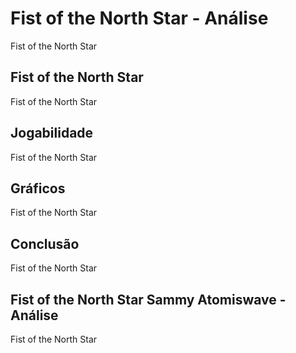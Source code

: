 ---
---

# Fist of the North Star - Análise

Fist of the North Star

## Fist of the North Star

Fist of the North Star

## Jogabilidade

Fist of the North Star

## Gráficos

Fist of the North Star

## Conclusão

Fist of the North Star

## Fist of the North Star Sammy Atomiswave - Análise

Fist of the North Star
